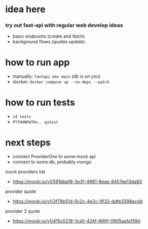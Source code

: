 # idea here

### try out fast-api with regular web develop ideas
- basic endpoints (create and fetch)
- background flows (quotes update)

# how to run app
- manually: `fastapi dev main` (db is on you)
- docker: ```docker compose up --no-deps --watch```

# how to run tests
- `cd tests`
- `PYTHONPATH=.. pytest`

# next steps

- connect ProviderOne to some mock api
- connect to some db, probably mongo



mock providers list
- https://mocki.io/v1/591bbef8-3e31-4861-8eae-8457ee13da93

provider quote
- https://mocki.io/v1/3f79b51d-5c2c-4e2c-9f32-ddfe3398acdd

provider 2 quote
- https://mocki.io/v1/415c0218-1ca0-424f-8991-0905aafa159d


